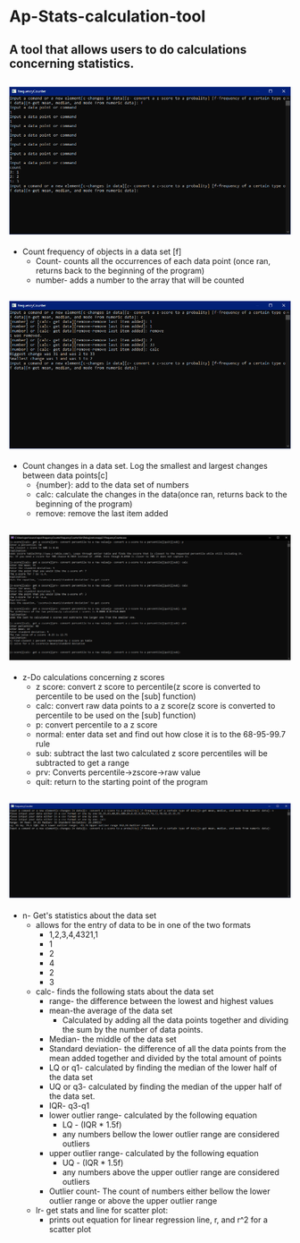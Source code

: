 # Ap-Stats-calculation-tool
## A tool that allows users to do calculations concerning statistics.
## ![Example screenshot](https://github.com/cperryoh/Ap-Stats-calculation-tool/blob/master/images/frequency.PNG?raw=true)
* Count frequency of objects in a data set [f]
  * Count- counts all the occurrences of each data point (once ran, returns back to the beginning of the program)
  * number- adds a number to the array that will be counted
## ![Example screenshot](https://github.com/cperryoh/Ap-Stats-calculation-tool/blob/master/images/changes.PNG?raw=true)
* Count changes in a data set. Log the smallest and largest changes between data points[c]
  * {number}: add to the data set of numbers
  * calc: calculate the changes in the data(once ran, returns back to the beginning of the program)
  * remove: remove the last item added
## ![Example screenshot](https://github.com/cperryoh/Ap-Stats-calculation-tool/blob/master/images/zscore.PNG?raw=true)
* z-Do calculations concerning z scores
  * z score: convert z score to percentile(z score is converted to percentile to be used on the [sub] function)
  * calc: convert raw data points to a z score(z score is converted to percentile to be used on the [sub] function)
  * p: convert percentile to a z score
  * normal: enter data set and find out how close it is to the 68-95-99.7 rule
  * sub: subtract the last two calculated z score percentiles will be subtracted to get a range
  * prv: Converts percentile->zscore->raw value
  * quit: return to the starting point of the program
## ![Example screenshot](https://github.com/cperryoh/Ap-Stats-calculation-tool/blob/master/images/calc.PNG?raw=true)
* n- Get's statistics about the data set
  * allows for the entry of data to be in one of the two formats
    * 1,2,3,4,4321,1
     * 1
     * 2
     * 4
     * 2
     * 3
  * calc- finds the following stats  about the data set
    * range- the difference between the lowest and highest values
    * mean-the average of the data set
      * Calculated by adding all the data points together and dividing the sum by the number of data points.
    * Median- the middle of the data set
    * Standard deviation- the difference of all the data points from the mean added together and divided by the total amount of points
    * LQ or q1- calculated by finding the median of the lower half of the data set
    * UQ or q3- calculated by finding the median of the upper half of the data set.
    * IQR- q3-q1
    * lower outlier range- calculated by the following equation
      * LQ - (IQR * 1.5f)
      * any numbers bellow the lower outlier range are considered outliers
    * upper outlier range- calculated by the following equation
      * UQ - (IQR * 1.5f)
      * any numbers above the upper outlier range are considered outliers
    * Outlier count- The count of numbers either bellow the lower outlier range or above the upper outlier range
  * lr- get stats and line for scatter plot:
    * prints out equation for linear regression line, r, and r^2 for a scatter plot
